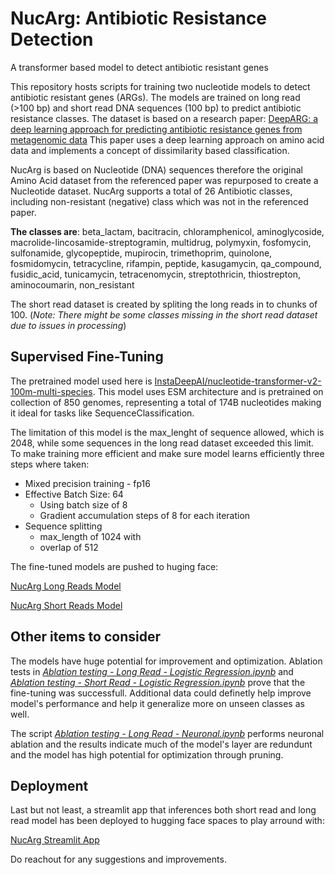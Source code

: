 # NucArg: Antibiotic Resistance Detection
A transformer based model to detect antibiotic resistant genes

This repository hosts scripts for training two nucleotide models to detect antibiotic resistant genes (ARGs). The models are trained on long read (>100 bp) and short read DNA sequences (100 bp) to predict antibiotic resistance classes. The dataset is based on a research paper:
[DeepARG: a deep learning approach for predicting antibiotic resistance genes from metagenomic data](https://pmc.ncbi.nlm.nih.gov/articles/PMC5796597/)
This paper uses a deep learning approach on amino acid data and implements a concept of dissimilarity based classification.

NucArg is based on Nucleotide (DNA) sequences therefore the original Amino Acid dataset from the referenced paper was repurposed to create a Nucleotide dataset. NucArg supports a total of 26 Antibiotic classes, including non-resistant (negative) class which was not in the referenced paper.

**The classes are**:
beta_lactam, bacitracin, chloramphenicol, aminoglycoside, macrolide-lincosamide-streptogramin, multidrug, polymyxin, fosfomycin, sulfonamide, glycopeptide, mupirocin, trimethoprim, quinolone, fosmidomycin, tetracycline, rifampin, peptide, kasugamycin, qa_compound, fusidic_acid, tunicamycin, tetracenomycin, streptothricin, thiostrepton, aminocoumarin, non_resistant

The short read dataset is created by spliting the long reads in to chunks of 100. (*Note: There might be some classes missing in the short read dataset due to issues in processing*)

## Supervised Fine-Tuning
The pretrained model used here is [InstaDeepAI/nucleotide-transformer-v2-100m-multi-species](https://huggingface.co/InstaDeepAI/nucleotide-transformer-v2-100m-multi-species). 
This model uses ESM architecture and is pretrained on collection of 850 genomes, representing a total of 174B nucleotides making it ideal for tasks like SequenceClassification.

The limitation of this model is the max_lenght of sequence allowed, which is 2048, while some sequences in the long read dataset exceeded this limit. To make training more efficient and make sure model learns efficiently three steps where taken:

- Mixed precision training - fp16
- Effective Batch Size: 64
    - Using batch size of 8
    - Gradient accumulation steps of 8 for each iteration
- Sequence splitting
    - max_length of 1024 with
    - overlap of 512

The fine-tuned models are pushed to huging face:

[NucArg Long Reads Model](https://huggingface.co/vedantM/NucArg_LongRead)

[NucArg Short Reads Model](https://huggingface.co/vedantM/NucArg_ShortRead)



## Other items to consider
The models have huge potential for improvement and optimization. 
Ablation tests in *[Ablation testing - Long Read - Logistic Regression.ipynb](https://github.com/vedantMahangade/NucArg-Antibiotic-Resistance-Detection/blob/main/scripts/Ablation%20testing%20-%20Long%20Read%20-%20Logistic%20Regression.ipynb)* and *[Ablation testing - Short Read - Logistic Regression.ipynb](https://github.com/vedantMahangade/NucArg-Antibiotic-Resistance-Detection/blob/main/scripts/Ablation%20testing%20-%20Short%20Read%20-%20Logistic%20Regression.ipynb)* prove that the fine-tuning was successfull. Additional data could definetly help improve model's performance and help it generalize more on unseen classes as well.

The script *[Ablation testing - Long Read - Neuronal.ipynb](https://github.com/vedantMahangade/NucArg-Antibiotic-Resistance-Detection/blob/main/scripts/Ablation%20testing%20-%20Long%20Read%20-%20Neuronal.ipynb)* performs neuronal ablation and the results indicate much of the model's layer are redundunt and the model has high potential for optimization through pruning.

## Deployment
Last but not least, a streamlit app that inferences both short read and long read model has been deployed to hugging face spaces to play arround with:

[NucArg Streamlit App](https://huggingface.co/spaces/vedantM/NucArg)

Do reachout for any suggestions and improvements.
